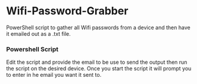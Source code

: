 # Wifi-Password-Grabber

PowerShell script to gather all Wifi passwords from a device and then have it emailed out as a .txt file.

### Powershell Script
Edit the script and provide the email to be use to send the output then run the script on the desired device. Once you start the script it will prompt you to enter in he email you want it sent to.
